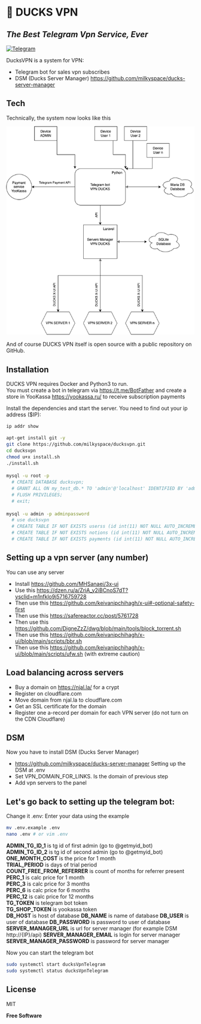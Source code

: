 # 🦆 DUCKS VPN
## _The Best Telegram Vpn Service, Ever_

[![Telegram](https://img.shields.io/badge/Telegram-2CA5E0?style=for-the-badge&logo=telegram&logoColor=white)](https://t.me/vpnducks_support)

DucksVPN is a system for VPN:
- Telegram bot for sales vpn subscribes
- DSM (Ducks Server Manager) https://github.com/milkyspace/ducks-server-manager

## Tech

Technically, the system now looks like this

![screenshot](readme.png)

And of course DUCKS VPN itself is open source with a public repository on GitHub.

## Installation

DUCKS VPN requires Docker and Python3 to run.\
You must create a bot in telegram via https://t.me/BotFather and create a store in YooKassa https://yookassa.ru/ to receive subscription payments

Install the dependencies and start the server.
You need to find out your ip address ($IP):
```sh
ip addr show
```

```sh
apt-get install git -y
git clone https://github.com/milkyspace/ducksvpn.git
cd ducksvpn
chmod u+x install.sh
./install.sh

mysql -u root -p
  # CREATE DATABASE ducksvpn;
  # GRANT ALL ON my_test_db.* TO 'admin'@'localhost' IDENTIFIED BY 'adminpassword' WITH GRANT OPTION;
  # FLUSH PRIVILEGES;
  # exit;

mysql -u admin -p adminpassword
  # use ducksvpn
  # CREATE TABLE IF NOT EXISTS userss (id int(11) NOT NULL AUTO_INCREMENT PRIMARY KEY,tgid varchar(50) UNIQUE,subscription text,banned BOOLEAN DEFAULT FALSE NOT NULL,username varchar(50),fullname varchar(50),  referrer_id int, type varchar(20));
  # CREATE TABLE IF NOT EXISTS notions (id int(11) NOT NULL AUTO_INCREMENT PRIMARY KEY,tgid varchar(50) UNIQUE,notion_type varchar(50) ,complete BOOLEAN DEFAULT FALSE NOT NULL,  time DATETIME DEFAULT CURRENT_TIMESTAMP);
  # CREATE TABLE IF NOT EXISTS payments (id int(11) NOT NULL AUTO_INCREMENT PRIMARY KEY,tgid varchar(50),bill_id text,amount int,time_to_add bigint,mesid text , time DATETIME DEFAULT CURRENT_TIMESTAMP);
```

## Setting up a vpn server (any number)
You can use any server
- Install https://github.com/MHSanaei/3x-ui
- Use this https://dzen.ru/a/ZriA_y2iBCnoS7dT?ysclid=m1nfklo9j5716759728
- Then use this https://github.com/keivanipchihagh/x-ui#-optional-safety-first
- Then use this https://safereactor.cc/post/5761728
- Then use this https://github.com/DigneZzZ/dwg/blob/main/tools/block_torrent.sh
- Then use this https://github.com/keivanipchihagh/x-ui/blob/main/scripts/bbr.sh
- Then use this https://github.com/keivanipchihagh/x-ui/blob/main/scripts/ufw.sh (with extreme caution)

## Load balancing across servers
- Buy a domain on https://njal.la/ for a crypt
- Register on cloudflare.com
- Move domain from njal.la to cloudflare.com
- Get an SSL certificate for the domain
- Register one a-record per domain for each VPN server (do not turn on the CDN Cloudflare)

## DSM
Now you have to install DSM (Ducks Server Manager)
- https://github.com/milkyspace/ducks-server-manager
Setting up the DSM at .env
- Set VPN_DOMAIN_FOR_LINKS. Is the domain of previous step
- Add vpn servers to the panel

## Let's go back to setting up the telegram bot:
Change it .env: Enter your data using the example
```sh
mv .env.example .env
nano .env # or vim .env
```

**ADMIN_TG_ID_1** is tg id of first admin (go to @getmyid_bot)\
**ADMIN_TG_ID_2** is tg id of second admin  (go to @getmyid_bot)\
**ONE_MONTH_COST** is the price for 1 month\
**TRIAL_PERIOD** is days of trial period\
**COUNT_FREE_FROM_REFERRER** is count of months for referrer present\
**PERC_1** is calc price for 1 month\
**PERC_3** is calc price for 3 months\
**PERC_6** is calc price for 6 months\
**PERC_12** is calc price for 12 months\
**TG_TOKEN** is telegram bot token\
**TG_SHOP_TOKEN** is yookassa token\
**DB_HOST** is host of database
**DB_NAME** is name of database
**DB_USER** is user of database
**DB_PASSWORD** is password to user of database
**SERVER_MANAGER_URL** is url for server manager (for example DSM http://{IP}/api)
**SERVER_MANAGER_EMAIL** is login for server manager
**SERVER_MANAGER_PASSWORD** is password for server manager

Now you can start the telegram bot

```sh
sudo systemctl start ducksVpnTelegram
sudo systemctl status ducksVpnTelegram
```


## License

MIT

**Free Software**
